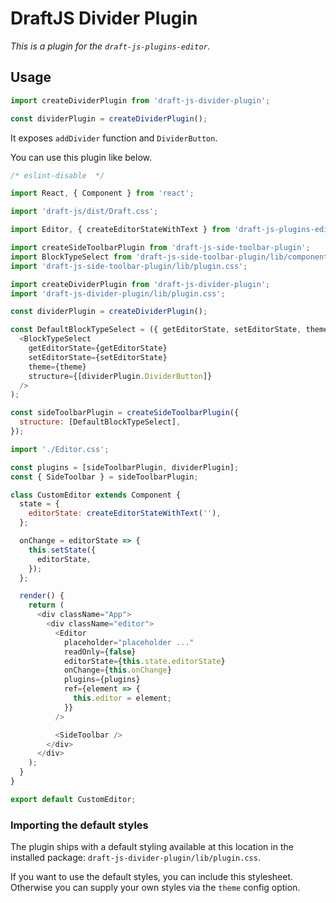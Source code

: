 # DraftJS Divider Plugin

*This is a plugin for the `draft-js-plugins-editor`.*

## Usage

```js
import createDividerPlugin from 'draft-js-divider-plugin';

const dividerPlugin = createDividerPlugin();
```

It exposes `addDivider` function and `DividerButton`.

You can use this plugin like below.

```js
/* eslint-disable  */

import React, { Component } from 'react';

import 'draft-js/dist/Draft.css';

import Editor, { createEditorStateWithText } from 'draft-js-plugins-editor';

import createSideToolbarPlugin from 'draft-js-side-toolbar-plugin';
import BlockTypeSelect from 'draft-js-side-toolbar-plugin/lib/components/BlockTypeSelect';
import 'draft-js-side-toolbar-plugin/lib/plugin.css';

import createDividerPlugin from 'draft-js-divider-plugin';
import 'draft-js-divider-plugin/lib/plugin.css';

const dividerPlugin = createDividerPlugin();

const DefaultBlockTypeSelect = ({ getEditorState, setEditorState, theme }) => (
  <BlockTypeSelect
    getEditorState={getEditorState}
    setEditorState={setEditorState}
    theme={theme}
    structure={[dividerPlugin.DividerButton]}
  />
);

const sideToolbarPlugin = createSideToolbarPlugin({
  structure: [DefaultBlockTypeSelect],
});

import './Editor.css';

const plugins = [sideToolbarPlugin, dividerPlugin];
const { SideToolbar } = sideToolbarPlugin;

class CustomEditor extends Component {
  state = {
    editorState: createEditorStateWithText(''),
  };

  onChange = editorState => {
    this.setState({
      editorState,
    });
  };

  render() {
    return (
      <div className="App">
        <div className="editor">
          <Editor
            placeholder="placeholder ..."
            readOnly={false}
            editorState={this.state.editorState}
            onChange={this.onChange}
            plugins={plugins}
            ref={element => {
              this.editor = element;
            }}
          />

          <SideToolbar />
        </div>
      </div>
    );
  }
}

export default CustomEditor;
```

### Importing the default styles

The plugin ships with a default styling available at this location in the installed package:
`draft-js-divider-plugin/lib/plugin.css`.

If you want to use the default styles, you can include this stylesheet.
Otherwise you can supply your own styles via the `theme` config option.
